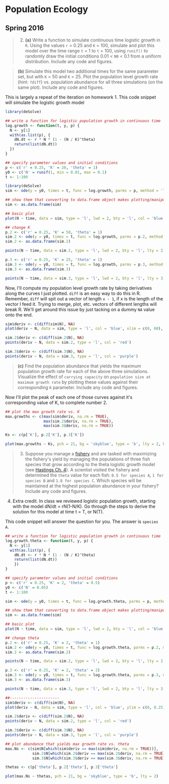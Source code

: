 # Population Ecology
## Spring 2016

> 2)  **(a)** Write a function to simulate continuous time logistic growth in `R`. Using the values `r` = 0.25 and `K` = 100, simulate and plot this model over the time range `t` = 1 to `t` = 100, using `runif()` to randomly draw the initial conditions 0.01 < `N0` < 0.1 from a uniform distribution. Include any code and figures.

> **(b)** Simulate this model two additional times for the same parameter set, but with `K` = 50 and `K` = 25. Plot the population level growth rate (hint: `?diff`) vs. population abundance for all three simulations (on the same plot). Include any code and figures.

This is largely a repeat of the iteration on homework 1. This code snippet will simulate the logistic growth model 

```r
library(deSolve)

## write a function for logistic population growth in continuous time
log.growth <- function(t, y, p) {
  N <- y[1]
  with(as.list(p), {
    dN.dt <- r * N * (1 - (N / K)^theta)
    return(list(dN.dt))
  })
}

## specify parameter values and initial conditions
p <- c('r' = 0.25, 'K' = 20, 'theta' = 1)
y0 <- c('N' = runif(1, min = 0.01, max = 0.1)
t <- 1:100

library(deSolve)
sim <- ode(y = y0, times = t, func = log.growth, parms = p, method = 'lsoda')

## show them that converting to data.frame object makes plotting/manipulation easy-peasy
sim <- as.data.frame(sim)

## basic plot
plot(N ~ time, data = sim, type = 'l', lwd = 2, bty = 'l', col = 'blue', ylim = c(0, 50))

## change K
p.2 <- c('r' = 0.25, 'K' = 50, 'theta' = 1)
sim.2 <- ode(y = y0, times = t, func = log.growth, parms = p.2, method = 'lsoda')
sim.2 <- as.data.frame(sim.2)

points(N ~ time, data = sim.2, type = 'l', lwd = 2, bty = 'l', lty = 2, col = 'red')

p.3 <- c('r' = 0.25, 'K' = 25, 'theta' = 1)
sim.3 <- ode(y = y0, times = t, func = log.growth, parms = p.3, method = 'lsoda')
sim.3 <- as.data.frame(sim.3)

points(N ~ time, data = sim.3, type = 'l', lwd = 2, bty = 'l', lty = 3, col = 'purple')
```

Now, I'll compute my population level growth rate by taking derivatives along the curves I just plotted. `diff` is an easy way to do this in R. Remember, `diff` will spit out a vector of length `x - 1`, if x is the length of the vector I feed it. Trying to merge, plot, etc. vectors of different lengths will break R. We'll get around this issue by just tacking on a dummy `NA` value onto the end.

```r
sim$deriv <- c(diff(sim$N), NA)
plot(deriv ~ N, data = sim, type = 'l', col = 'blue', xlim = c(0, 60), ylim = c(0, 3.5), bty = 'l')

sim.2$deriv <- c(diff(sim.2$N), NA)
points(deriv ~ N, data = sim.2, type = 'l', col = 'red')

sim.3$deriv <- c(diff(sim.3$N), NA)
points(deriv ~ N, data = sim.3, type = 'l', col = 'purple')
```
> **(c)** Find the population abundance that yields the maximum population growth rate for each of the above three simulations. Visualize the effect of `carrying capacity` on `population size at maximum growth rate` by plotting these values against their corresponding `K` parameter. Include any code and figures.

Now I'll plot the peak of each one of those curves against it's corresponding value of K, to complete number 2.

```r
## plot the max growth rate vs. K
max.growths <- c(max(sim$deriv, na.rm = TRUE),
                 max(sim.2$deriv, na.rm = TRUE),
                 max(sim.3$deriv, na.rm = TRUE))

Ks <- c(p['K'], p.2['K'], p.3['K'])

plot(max.growths ~ Ks, pch = 21, bg = 'skyblue', type = 'b', lty = 2, bty = 'l')
```
> 3)   Suppose you manage a [fishery](https://en.wikipedia.org/wiki/Fishery) and are tasked with maximizing the fishery's yield by managing the populations of three fish species that grow according to the theta logistic growth model (see [Hastings Ch. 4](https://github.com/uo-green-lab/population-ecology-2016/blob/master/additional-readings/hasting-ch-4.pdf)). A scientist visited the fishery and determined the `theta` value for each fish:  `0.5 for species A`, `1 for species B` and `1.8 for species C`. Which species will be maintained at the highest population abundance in your fishery? Include any code and figures.
4.	Extra credit.  In class we reviewed logistic population growth, starting with the model dN/dt = rN(1-N/K).  Go through the steps to derive the solution for this model at time t = T, or N(T).

This code snippet will answer the question for you. The answer is `species A`.

```r
## write a function for logistic population growth in continuous time
log.growth.theta <- function(t, y, p) {
  N <- y[1]
  with(as.list(p), {
    dN.dt <- r * N * (1 - (N / K)^theta)
    return(list(dN.dt))
    })
}

## specify parameter values and initial conditions
p <- c('r' = 0.25, 'K' = 2, 'theta' = 0.5)
y0 <- c('N' = 0.05)
t <- 1:100

sim <- ode(y = y0, times = t, func = log.growth.theta, parms = p, method = 'lsoda')

## show them that converting to data.frame object makes plotting/manipulation easy-peasy
sim <- as.data.frame(sim)

## basic plot
plot(N ~ time, data = sim, type = 'l', lwd = 2, bty = 'l', col = 'blue')

## change theta
p.2 <- c('r' = 0.25, 'K' = 2, 'theta' = 1)
sim.2 <- ode(y = y0, times = t, func = log.growth.theta, parms = p.2, method = 'lsoda')
sim.2 <- as.data.frame(sim.2)

points(N ~ time, data = sim.2, type = 'l', lwd = 2, bty = 'l', lty = 2, col = 'red')

p.3 <- c('r' = 0.25, 'K' = 2, 'theta' = 2)
sim.3 <- ode(y = y0, times = t, func = log.growth.theta, parms = p.3, method = 'lsoda')
sim.3 <- as.data.frame(sim.3)

points(N ~ time, data = sim.3, type = 'l', lwd = 2, bty = 'l', lty = 3, col = 'purple')

##----------------------
sim$deriv <- c(diff(sim$N), NA)
plot(deriv ~ N, data = sim, type = 'l', col = 'blue', ylim = c(0, 0.25), bty = 'l')

sim.2$deriv <- c(diff(sim.2$N), NA)
points(deriv ~ N, data = sim.2, type = 'l', col = 'red')

sim.3$deriv <- c(diff(sim.3$N), NA)
points(deriv ~ N, data = sim.3, type = 'l', col = 'purple')

## plot abundance that yields max growth rate vs. theta
max.Ns <- c(sim$N[which(sim$deriv == max(sim$deriv, na.rm = TRUE))],
            sim.2$N[which(sim.2$deriv == max(sim.2$deriv, na.rm = TRUE))],
            sim.3$N[which(sim.3$deriv == max(sim.3$deriv, na.rm = TRUE))])

thetas <- c(p['theta'], p.2['theta'], p.3['theta']

plot(max.Ns ~ thetas, pch = 21, bg = 'skyblue', type = 'b', lty = 2)
```

